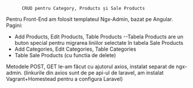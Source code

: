           CRUD pentru Category, Products și Sale Products

Pentru Front-End am folosit templateul Ngx-Admin, bazat pe Angular.
Pagini:
- Add Products, Edit Products, Table Products
--Tabela Products are un buton special pentru migrarea liniilor selectate în tabela Sale Products
- Add Categories, Edit Categories, Table Categories
- Table Sale Products (cu functia de delete) 

Metodele POST, GET le-am făcut cu ajutorul axios, instalat separat de ngx-admin.
(linkurile din axios sunt de pe api-ul de laravel, am instalat Vagrant+Homestead pentru a configura Laravel)



